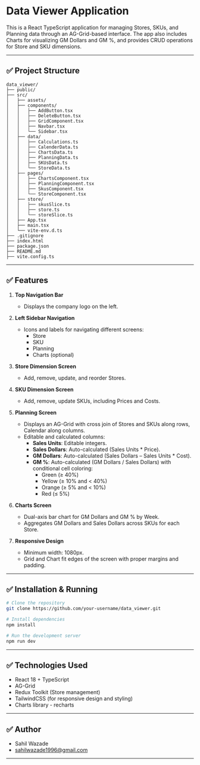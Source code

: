 # Data Viewer Application

This is a React TypeScript application for managing Stores, SKUs, and Planning data through an AG-Grid-based interface. The app also includes Charts for visualizing GM Dollars and GM %, and provides CRUD operations for Store and SKU dimensions.

---

## ✅ Project Structure

```
data_viewer/
├── public/
├── src/
│   ├── assets/
│   ├── components/
│   │   ├── AddButton.tsx
│   │   ├── DeleteButton.tsx
│   │   ├── GridComponent.tsx
│   │   ├── Navbar.tsx
│   │   └── Sidebar.tsx
│   ├── data/
│   │   ├── Calculations.ts
│   │   ├── CalenderData.ts
│   │   ├── ChartsData.ts
│   │   ├── PlanningData.ts
│   │   ├── SKUsData.ts
│   │   └── StoreData.ts
│   ├── pages/
│   │   ├── ChartsComponent.tsx
│   │   ├── PlanningComponent.tsx
│   │   ├── SkusComponent.tsx
│   │   └── StoreComponent.tsx
│   ├── store/
│   │   ├── skusSlice.ts
│   │   ├── store.ts
│   │   └── storeSlice.ts
│   ├── App.tsx
│   ├── main.tsx
│   └── vite-env.d.ts
├── .gitignore
├── index.html
├── package.json
├── README.md
├── vite.config.ts
```

---

## ✅ Features

1. **Top Navigation Bar**

   - Displays the company logo on the left.

2. **Left Sidebar Navigation**

   - Icons and labels for navigating different screens:
     - Store
     - SKU
     - Planning
     - Charts (optional)

3. **Store Dimension Screen**

   - Add, remove, update, and reorder Stores.

4. **SKU Dimension Screen**

   - Add, remove, update SKUs, including Prices and Costs.

5. **Planning Screen**

   - Displays an AG-Grid with cross join of Stores and SKUs along rows, Calendar along columns.
   - Editable and calculated columns:
     - **Sales Units**: Editable integers.
     - **Sales Dollars**: Auto-calculated (Sales Units \* Price).
     - **GM Dollars**: Auto-calculated (Sales Dollars – Sales Units \* Cost).
     - **GM %**: Auto-calculated (GM Dollars / Sales Dollars) with conditional cell coloring:
       - Green (≥ 40%)
       - Yellow (≥ 10% and < 40%)
       - Orange (≥ 5% and < 10%)
       - Red (≤ 5%)

6. **Charts Screen**

   - Dual-axis bar chart for GM Dollars and GM % by Week.
   - Aggregates GM Dollars and Sales Dollars across SKUs for each Store.

7. **Responsive Design**
   - Minimum width: 1080px.
   - Grid and Chart fit edges of the screen with proper margins and padding.

---

## ✅ Installation & Running

```bash
# Clone the repository
git clone https://github.com/your-username/data_viewer.git

# Install dependencies
npm install

# Run the development server
npm run dev
```

---

## ✅ Technologies Used

- React 18 + TypeScript
- AG-Grid
- Redux Toolkit (Store management)
- TailwindCSS (for responsive design and styling)
- Charts library - recharts

---

## ✅ Author

- Sahil Wazade
- sahilwazade1996@gmail.com

---
